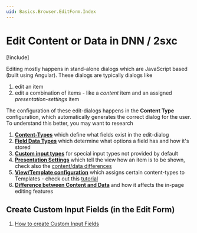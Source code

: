 ```yaml
---
uid: Basics.Browser.EditForm.Index
---
```

# Edit Content or Data in DNN / 2sxc

[!include[](../../stack/_shared-float-summary.md)]
<style> .context-box-summary .browser-edit-ui { visibility: visible; } </style>

Editing mostly happens in stand-alone dialogs which are JavaScript based (built using Angular). These dialogs are typically dialogs like

1. edit an item
1. edit a combination of items - like a _content_ item and an assigned _presentation-settings_ item

The configuration of these edit-dialogs happens in the **Content Type** configuration, which automatically generates the correct dialog for the user. To understand this better, you may want to research

1. **[Content-Types](xref:Basics.Data.ContentTypes.Index)** which define what fields exist in the edit-dialog
1. **[Field Data Types](xref:Basics.Data.Fields.Index)** which determine what options a field has and how it's stored
1. **[Custom input types](http://2sxc.org/en/Blog/post/custom-input-type-advanced-dynamic-data)** for special input types not provided by default
1. **[Presentation Settings](http://2sxc.org/en/docs/Separate-Presentation-Settings-from-Real-Content)** which tell the view how an item is to be shown, check also the [content/data differences](http://2sxc.org/en/blog/post/12-differences-when-templating-data-instead-of-content/source/dnnsoftware)
1. **[View/Template configuration](xref:Basics.App.Views)** which assigns certain content-types to Templates - check out this [tutorial](https://2sxc.org/en/Learn/Getting-started-with-creating-stuff/First-Content-Template)
1. **[Difference between Content and Data](http://2sxc.org/en/blog/post/12-differences-when-templating-data-instead-of-content)** and how it affects the in-page editing features


## Create Custom Input Fields (in the Edit Form)

1. [How to create Custom Input Fields](xref:JsCode.CustomFields.Index)
